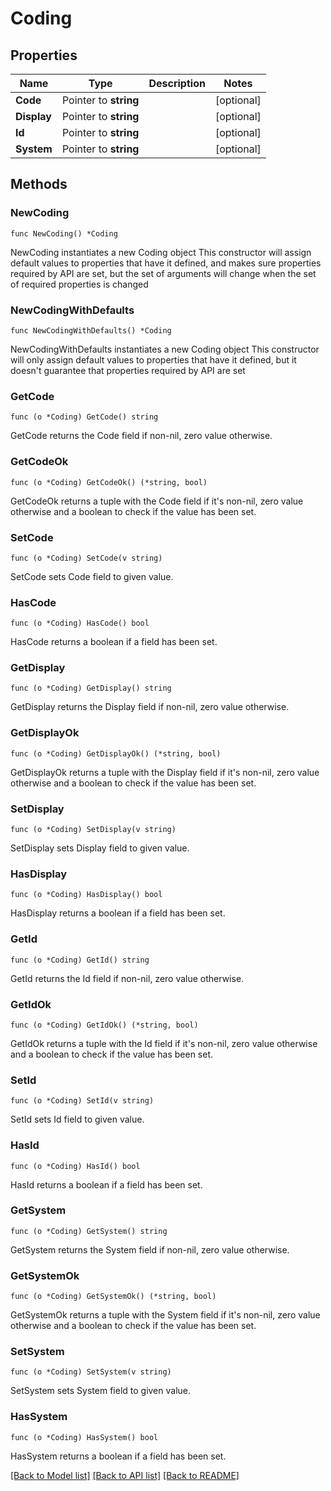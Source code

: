 # Coding

## Properties

Name | Type | Description | Notes
------------ | ------------- | ------------- | -------------
**Code** | Pointer to **string** |  | [optional] 
**Display** | Pointer to **string** |  | [optional] 
**Id** | Pointer to **string** |  | [optional] 
**System** | Pointer to **string** |  | [optional] 

## Methods

### NewCoding

`func NewCoding() *Coding`

NewCoding instantiates a new Coding object
This constructor will assign default values to properties that have it defined,
and makes sure properties required by API are set, but the set of arguments
will change when the set of required properties is changed

### NewCodingWithDefaults

`func NewCodingWithDefaults() *Coding`

NewCodingWithDefaults instantiates a new Coding object
This constructor will only assign default values to properties that have it defined,
but it doesn't guarantee that properties required by API are set

### GetCode

`func (o *Coding) GetCode() string`

GetCode returns the Code field if non-nil, zero value otherwise.

### GetCodeOk

`func (o *Coding) GetCodeOk() (*string, bool)`

GetCodeOk returns a tuple with the Code field if it's non-nil, zero value otherwise
and a boolean to check if the value has been set.

### SetCode

`func (o *Coding) SetCode(v string)`

SetCode sets Code field to given value.

### HasCode

`func (o *Coding) HasCode() bool`

HasCode returns a boolean if a field has been set.

### GetDisplay

`func (o *Coding) GetDisplay() string`

GetDisplay returns the Display field if non-nil, zero value otherwise.

### GetDisplayOk

`func (o *Coding) GetDisplayOk() (*string, bool)`

GetDisplayOk returns a tuple with the Display field if it's non-nil, zero value otherwise
and a boolean to check if the value has been set.

### SetDisplay

`func (o *Coding) SetDisplay(v string)`

SetDisplay sets Display field to given value.

### HasDisplay

`func (o *Coding) HasDisplay() bool`

HasDisplay returns a boolean if a field has been set.

### GetId

`func (o *Coding) GetId() string`

GetId returns the Id field if non-nil, zero value otherwise.

### GetIdOk

`func (o *Coding) GetIdOk() (*string, bool)`

GetIdOk returns a tuple with the Id field if it's non-nil, zero value otherwise
and a boolean to check if the value has been set.

### SetId

`func (o *Coding) SetId(v string)`

SetId sets Id field to given value.

### HasId

`func (o *Coding) HasId() bool`

HasId returns a boolean if a field has been set.

### GetSystem

`func (o *Coding) GetSystem() string`

GetSystem returns the System field if non-nil, zero value otherwise.

### GetSystemOk

`func (o *Coding) GetSystemOk() (*string, bool)`

GetSystemOk returns a tuple with the System field if it's non-nil, zero value otherwise
and a boolean to check if the value has been set.

### SetSystem

`func (o *Coding) SetSystem(v string)`

SetSystem sets System field to given value.

### HasSystem

`func (o *Coding) HasSystem() bool`

HasSystem returns a boolean if a field has been set.


[[Back to Model list]](../README.md#documentation-for-models) [[Back to API list]](../README.md#documentation-for-api-endpoints) [[Back to README]](../README.md)


